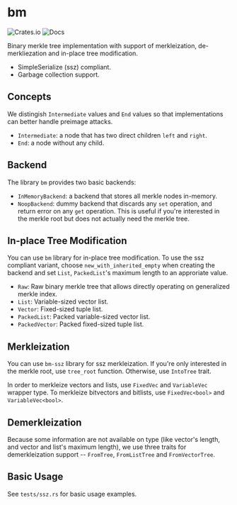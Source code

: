 # bm

![Crates.io](https://img.shields.io/crates/v/bm.svg)
![Docs](https://docs.rs/bm/badge.svg)

Binary merkle tree implementation with support of merkleization,
de-merkliezation and in-place tree modification.

* SimpleSerialize (ssz) compliant.
* Garbage collection support.

## Concepts

We distingish `Intermediate` values and `End` values so that
implementations can better handle preimage attacks.

* `Intermediate`: a node that has two direct children `left` and
  `right`.
* `End`: a node without any child.

## Backend

The library `bm` provides two basic backends:

* `InMemoryBackend`: a backend that stores all merkle nodes in-memory.
* `NoopBackend`: dummy backend that discards any `set` operation, and
  return error on any `get` operation. This is useful if you're
  interested in the merkle root but does not actually need the merkle
  tree.

## In-place Tree Modification

You can use `bm` library for in-place tree modification. To use the
ssz compliant variant, choose `new_with_inherited_empty` when creating
the backend and set `List`, `PackedList`'s maximum length to an
approriate value.

* `Raw`: Raw binary merkle tree that allows directly operating on
  generalized merkle index.
* `List`: Variable-sized vector list.
* `Vector`: Fixed-sized tuple list.
* `PackedList`: Packed variable-sized vector list.
* `PackedVector`: Packed fixed-sized tuple list.

## Merkleization

You can use `bm-ssz` library for ssz merkleization. If you're only
interested in the merkle root, use `tree_root` function. Otherwise,
use `IntoTree` trait.

In order to merkleize vectors and lists, use `FixedVec` and
`VariableVec` wrapper type. To merkleize bitvectors and bitlists, use
`FixedVec<bool>` and `VariableVec<bool>`.

## Demerkleization

Because some information are not available on type (like vector's
length, and vector and list's maximum length), we use three traits for
demerkleization support -- `FromTree`, `FromListTree` and
`FromVectorTree`.

## Basic Usage

See `tests/ssz.rs` for basic usage examples.
